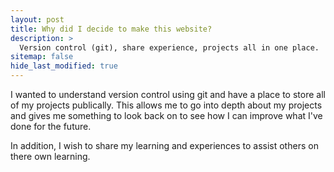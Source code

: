 ```yaml
---
layout: post
title: Why did I decide to make this website?
description: >
  Version control (git), share experience, projects all in one place.
sitemap: false
hide_last_modified: true
---
```


I wanted to understand version control using git and have a place to store all of my projects publically. This allows me to go into depth about my projects and gives me something to look back on to see how I can improve what I've done for the future. 

In addition, I wish to share my learning and experiences to assist others on there own learning.


